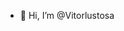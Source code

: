 - 👋 Hi, I’m @Vitorlustosa


<!---
Vitorlustosa/Vitorlustosa is a ✨ special ✨ repository because its `README.md` (this file) appears on your GitHub profile.
You can click the Preview link to take a look at your changes.
--->
